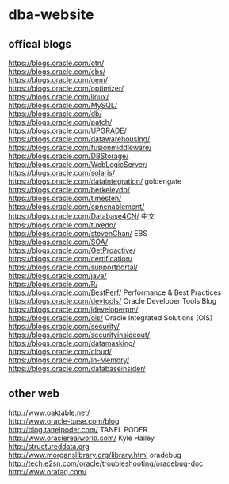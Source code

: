 dba-website
===========

offical blogs
-----
https://blogs.oracle.com/otn/  
https://blogs.oracle.com/ebs/  
https://blogs.oracle.com/oem/  
https://blogs.oracle.com/optimizer/  
https://blogs.oracle.com/linux/  
https://blogs.oracle.com/MySQL/  
https://blogs.oracle.com/db/  
https://blogs.oracle.com/patch/  
https://blogs.oracle.com/UPGRADE/  
https://blogs.oracle.com/datawarehousing/  
https://blogs.oracle.com/fusionmiddleware/  
https://blogs.oracle.com/DBStorage/  
https://blogs.oracle.com/WebLogicServer/  
https://blogs.oracle.com/solaris/  
https://blogs.oracle.com/dataintegration/   goldengate  
https://blogs.oracle.com/berkeleydb/  
https://blogs.oracle.com/timesten/  
https://blogs.oracle.com/opnenablement/  
https://blogs.oracle.com/Database4CN/  中文  
https://blogs.oracle.com/tuxedo/  
https://blogs.oracle.com/stevenChan/  EBS  
https://blogs.oracle.com/SOA/  
https://blogs.oracle.com/GetProactive/  
https://blogs.oracle.com/certification/  
https://blogs.oracle.com/supportportal/  
https://blogs.oracle.com/java/  
https://blogs.oracle.com/R/  
https://blogs.oracle.com/BestPerf/  Performance & Best Practices  
https://blogs.oracle.com/devtools/  Oracle Developer Tools Blog  
https://blogs.oracle.com/jdeveloperpm/  
https://blogs.oracle.com/ois/ Oracle Integrated Solutions (OIS)  
https://blogs.oracle.com/security/  
https://blogs.oracle.com/securityinsideout/  
https://blogs.oracle.com/datamasking/  
https://blogs.oracle.com/cloud/  
https://blogs.oracle.com/In-Memory/  
https://blogs.oracle.com/databaseinsider/  

other web
-----
http://www.oaktable.net/  
http://www.oracle-base.com/blog  
http://blog.tanelpoder.com/  TANEL PODER  
http://www.oraclerealworld.com/  Kyle Hailey  
http://structureddata.org  
http://www.morganslibrary.org/library.html oradebug  
http://tech.e2sn.com/oracle/troubleshooting/oradebug-doc  
http://www.orafaq.com/  
